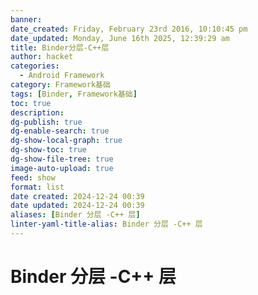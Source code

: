 ```yaml
---
banner: 
date_created: Friday, February 23rd 2016, 10:10:45 pm
date_updated: Monday, June 16th 2025, 12:39:29 am
title: Binder分层-C++层
author: hacket
categories:
  - Android Framework
category: Framework基础
tags: [Binder, Framework基础]
toc: true
description: 
dg-publish: true
dg-enable-search: true
dg-show-local-graph: true
dg-show-toc: true
dg-show-file-tree: true
image-auto-upload: true
feed: show
format: list
date created: 2024-12-24 00:39
date updated: 2024-12-24 00:39
aliases: [Binder 分层 -C++ 层]
linter-yaml-title-alias: Binder 分层 -C++ 层
---
```


# Binder 分层 -C++ 层
